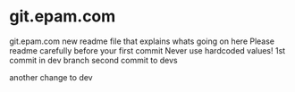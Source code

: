 # git.epam.com
git.epam.com
new readme file that explains whats going on here
Please readme carefully before your first commit
Never use hardcoded values!
1st commit in dev branch
second commit to devs

another change to dev


